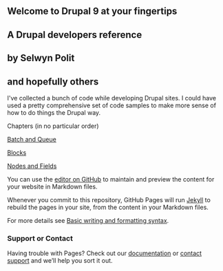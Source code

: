 ## Welcome to Drupal 9 at your fingertips
## A Drupal developers reference
## by Selwyn Polit
## and hopefully others

I've collected a bunch of code while developing Drupal sites.  I could have used a pretty comprehensive set of code samples to make more sense of how to do things the Drupal way.

Chapters (in no particular order)

[Batch and Queue](book/bq.html)

[Blocks](book/blocks.md)

[Nodes and Fields](book/nodes_n_fields.md)

You can use the [editor on GitHub](https://github.com/selwynpolit/d9book/edit/gh-pages/index.md) to maintain and preview the content for your website in Markdown files.

Whenever you commit to this repository, GitHub Pages will run [Jekyll](https://jekyllrb.com/) to rebuild the pages in your site, from the content in your Markdown files.


For more details see [Basic writing and formatting syntax](https://docs.github.com/en/github/writing-on-github/getting-started-with-writing-and-formatting-on-github/basic-writing-and-formatting-syntax).


### Support or Contact

Having trouble with Pages? Check out our [documentation](https://docs.github.com/categories/github-pages-basics/) or [contact support](https://support.github.com/contact) and we’ll help you sort it out.

